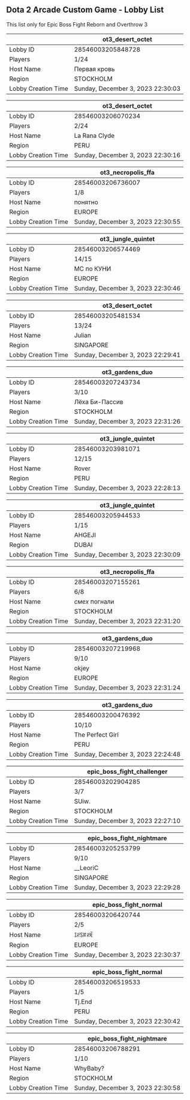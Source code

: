 ## Dota 2 Arcade Custom Game - Lobby List

This list only for Epic Boss Fight Reborn and Overthrow 3

|  | ot3_desert_octet |
| ------ | ------ |
| Lobby ID | 28546003205848728 |
| Players | 1/24 |
| Host Name | Первая кровь |
| Region | STOCKHOLM |
| Lobby Creation Time | Sunday, December 3, 2023 22:30:03 |


|  | ot3_desert_octet |
| ------ | ------ |
| Lobby ID | 28546003206070234 |
| Players | 2/24 |
| Host Name | La Rana Clyde |
| Region | PERU |
| Lobby Creation Time | Sunday, December 3, 2023 22:30:16 |


|  | ot3_necropolis_ffa |
| ------ | ------ |
| Lobby ID | 28546003206736007 |
| Players | 1/8 |
| Host Name | понятно |
| Region | EUROPE |
| Lobby Creation Time | Sunday, December 3, 2023 22:30:55 |


|  | ot3_jungle_quintet |
| ------ | ------ |
| Lobby ID | 28546003206574469 |
| Players | 14/15 |
| Host Name | МС по КУНИ |
| Region | EUROPE |
| Lobby Creation Time | Sunday, December 3, 2023 22:30:46 |


|  | ot3_desert_octet |
| ------ | ------ |
| Lobby ID | 28546003205481534 |
| Players | 13/24 |
| Host Name | Julian |
| Region | SINGAPORE |
| Lobby Creation Time | Sunday, December 3, 2023 22:29:41 |


|  | ot3_gardens_duo |
| ------ | ------ |
| Lobby ID | 28546003207243734 |
| Players | 3/10 |
| Host Name | Лёха Би-Пассив |
| Region | STOCKHOLM |
| Lobby Creation Time | Sunday, December 3, 2023 22:31:26 |


|  | ot3_jungle_quintet |
| ------ | ------ |
| Lobby ID | 28546003203981071 |
| Players | 12/15 |
| Host Name | Rover |
| Region | PERU |
| Lobby Creation Time | Sunday, December 3, 2023 22:28:13 |


|  | ot3_jungle_quintet |
| ------ | ------ |
| Lobby ID | 28546003205944533 |
| Players | 1/15 |
| Host Name | AHGEJI |
| Region | DUBAI |
| Lobby Creation Time | Sunday, December 3, 2023 22:30:09 |


|  | ot3_necropolis_ffa |
| ------ | ------ |
| Lobby ID | 28546003207155261 |
| Players | 6/8 |
| Host Name | *смех* погнали |
| Region | STOCKHOLM |
| Lobby Creation Time | Sunday, December 3, 2023 22:31:20 |


|  | ot3_gardens_duo |
| ------ | ------ |
| Lobby ID | 28546003207219968 |
| Players | 9/10 |
| Host Name | okjey |
| Region | EUROPE |
| Lobby Creation Time | Sunday, December 3, 2023 22:31:24 |


|  | ot3_gardens_duo |
| ------ | ------ |
| Lobby ID | 28546003200476392 |
| Players | 10/10 |
| Host Name | The Perfect Girl |
| Region | PERU |
| Lobby Creation Time | Sunday, December 3, 2023 22:24:48 |


|  | epic_boss_fight_challenger |
| ------ | ------ |
| Lobby ID | 28546003202904285 |
| Players | 3/7 |
| Host Name | SUiw. |
| Region | STOCKHOLM |
| Lobby Creation Time | Sunday, December 3, 2023 22:27:10 |


|  | epic_boss_fight_nightmare |
| ------ | ------ |
| Lobby ID | 28546003205253799 |
| Players | 9/10 |
| Host Name | __LeoriC |
| Region | SINGAPORE |
| Lobby Creation Time | Sunday, December 3, 2023 22:29:28 |


|  | epic_boss_fight_normal |
| ------ | ------ |
| Lobby ID | 28546003206420744 |
| Players | 2/5 |
| Host Name | ꀤꋊꌚꍏꋊꍟ |
| Region | EUROPE |
| Lobby Creation Time | Sunday, December 3, 2023 22:30:37 |


|  | epic_boss_fight_normal |
| ------ | ------ |
| Lobby ID | 28546003206519533 |
| Players | 1/5 |
| Host Name | Tj.End |
| Region | PERU |
| Lobby Creation Time | Sunday, December 3, 2023 22:30:42 |


|  | epic_boss_fight_nightmare |
| ------ | ------ |
| Lobby ID | 28546003206788291 |
| Players | 1/10 |
| Host Name | WhyBaby? |
| Region | STOCKHOLM |
| Lobby Creation Time | Sunday, December 3, 2023 22:30:58 |


